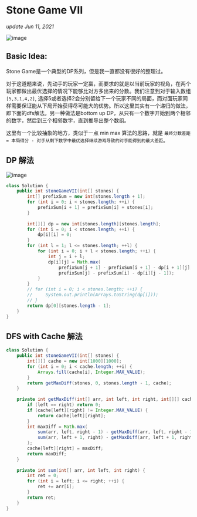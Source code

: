 # Stone Game VII
_update Jun 11, 2021_

![image](https://user-images.githubusercontent.com/24964756/121767438-1313a500-cb0d-11eb-8a9a-70e4e1d26602.png)

## Basic Idea:
Stone Game是一个典型的DP系列，但是我一直都没有很好的整理过。

对于这道题来说，先动手的玩家一定赢，而要求的就是以当前玩家的视角，在两个玩家都做出最优选择的情况下能够比对方多出来的分数。我们注意到对于输入数组 `[5,3,1,4,2]`, 选择5或者选择2会分别留给下一个玩家不同的局面，而对面玩家同样需要保证能从下局开始获得尽可能大的优势。所以这里其实有一个递归的做法，即下面的dfs解法。另一种做法是bottom up DP，从只有一个数字开始到两个相邻的数字，然后到三个相邻数字，直到推导出整个数组。

这里有一个比较抽象的地方，类似于一点 min max 算法的思路，就是 `最终分数差距 = 本局得分 - 对手从剩下数字中最优选择继续游戏导致的对手能得到的最大差距`。

## DP 解法

![image](https://user-images.githubusercontent.com/24964756/121767764-4820f700-cb0f-11eb-8cd7-74389274a24f.png)

```java
class Solution {
    public int stoneGameVII(int[] stones) {
        int[] prefixSum = new int[stones.length + 1];
        for (int i = 0; i < stones.length; ++i) {
            prefixSum[i + 1] = prefixSum[i] + stones[i];
        }
        
        int[][] dp = new int[stones.length][stones.length];
        for (int i = 0; i < stones.length; ++i) {
            dp[i][i] = 0;
        }
        for (int l = 1; l <= stones.length; ++l) {
            for (int i = 0; i + l < stones.length; ++i) {
                int j = i + l;
                dp[i][j] = Math.max(
                    prefixSum[j + 1] - prefixSum[i + 1] - dp[i + 1][j],
                    prefixSum[j] - prefixSum[i] - dp[i][j - 1]);
            }
        }
        // for (int i = 0; i < stones.length; ++i) {
        //     System.out.println(Arrays.toString(dp[i]));
        // }
        return dp[0][stones.length - 1];
    }
}
```

## DFS with Cache 解法
```java
class Solution {
    public int stoneGameVII(int[] stones) {
        int[][] cache = new int[1000][1000];
        for (int i = 0; i < cache.length; ++i) {
            Arrays.fill(cache[i], Integer.MAX_VALUE);
        }
        return getMaxDiff(stones, 0, stones.length - 1, cache);
    }
    
    private int getMaxDiff(int[] arr, int left, int right, int[][] cache) {
        if (left == right) return 0;
        if (cache[left][right] != Integer.MAX_VALUE) {
            return cache[left][right];
        }
        int maxDiff = Math.max(
            sum(arr, left, right - 1) - getMaxDiff(arr, left, right - 1, cache),
            sum(arr, left + 1, right) - getMaxDiff(arr, left + 1, right, cache)
        );
        cache[left][right] = maxDiff;
        return maxDiff;
    }
    
    private int sum(int[] arr, int left, int right) {
        int ret = 0;
        for (int i = left; i <= right; ++i) {
            ret += arr[i];
        }
        return ret;
    }
}
```
